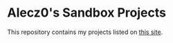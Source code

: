 # Alecz0's Sandbox Projects
This repository contains my projects listed on [this site](https://aleczo.github.io/).
